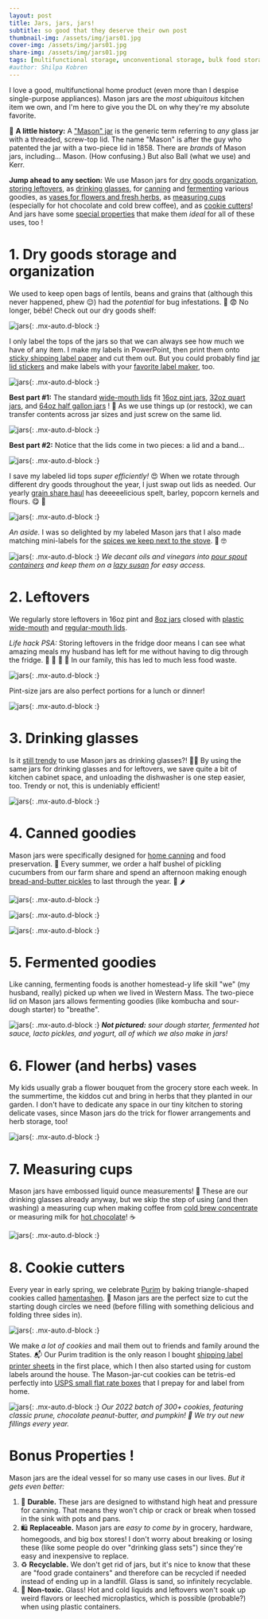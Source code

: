 ```yaml
---
layout: post
title: Jars, jars, jars! 
subtitle: so good that they deserve their own post
thumbnail-img: /assets/img/jars01.jpg
cover-img: /assets/img/jars01.jpg
share-img: /assets/img/jars01.jpg
tags: [multifunctional storage, unconventional storage, bulk food storage, jars, kitchen, pantry, glasses, cookie cutters, leftovers]
#author: Shilpa Kobren
---
```


I love a good, multifunctional home product (even more than I despise single-purpose appliances). Mason jars are the *most ubiquitous*
kitchen item we own, and I'm here to give you the DL on why they're my absolute favorite. 

:scroll: **A little history:** A ["Mason" jar](https://en.wikipedia.org/wiki/Mason_jar) is the generic term referring 
to *any* glass jar with a threaded, screw-top lid.
The name "Mason" is after the guy who patented the jar with a two-piece lid in 1858. 
There are *brands* of Mason jars, including... Mason. (How confusing.) But also Ball (what we use) and Kerr.

**Jump ahead to any section:** We use Mason jars for
[dry goods organization](#1-dry-goods-storage-and-organization), 
[storing leftovers](#2-leftovers), 
as [drinking glasses](#3-drinking-glasses), 
for [canning](#4-canned-goodies) and [fermenting](#5-fermented-goodies) various goodies, 
as [vases for flowers and fresh herbs](#6-flower-and-herbs-vases), 
as [measuring cups](#7-measuring-cups) (especially for hot chocolate and cold brew coffee), and as 
[cookie cutters](#8-cookie-cutters)! And jars have some [special properties](#bonus-properties-) that make 
them *ideal* for all of these uses, too !

# 1. Dry goods storage and organization

We used to keep open bags of lentils, beans and grains that (although this never happened, phew :relieved:) had the *potential*
for bug infestations. :ant: :fearful: No longer, bébé! Check out our dry goods shelf:

![jars](../assets/img/jars02.jpg){: .mx-auto.d-block :}

I only label the tops of the jars so that we can always see how much we have of any item. 
I make my labels in PowerPoint, then print them onto [sticky shipping label
paper](https://www.amazon.com/gp/product/B089XVPXL9) and cut them out. But you could probably find 
[jar lid stickers](https://www.amazon.com/Stickers-Different-Designs-Sticker-Canning/dp/B0BFSF9B2Z/?th=1)
and make labels with your [favorite label maker](https://www.amazon.com/gp/product/B07HB8LNSY/), too.

![jars](../assets/img/jars03.jpg){: .mx-auto.d-block :}

**Best part #1:** The standard [wide-mouth lids](https://www.target.com/p/ball-12pk-wide-mouth-mason-jar-lids-without-bands/-/A-76431389) fit 
[16oz pint jars](https://www.target.com/p/ball-16oz-12pk-glass-wide-mouth-mason-jar-with-lid-and-band/-/A-50624128), 
[32oz quart jars](https://www.target.com/p/ball-32oz-12pk-glass-wide-mouth-mason-jar-with-lid-and-band/-/A-49139680), and 
[64oz half gallon jars](https://www.target.com/p/ball-64oz-6pk-glass-wide-mouth-mason-jar-with-lid-and-band/-/A-88271632) ! :exploding_head:
As we use things up (or restock), we can transfer contents across jar sizes and just screw on the same lid.

![jars](../assets/img/jars04.jpg){: .mx-auto.d-block :}

**Best part #2:** Notice that the lids come in two pieces: a lid and a band...

![jars](../assets/img/jars05.jpg){: .mx-auto.d-block :}

I save my labeled lid tops *super efficiently!* :heart_eyes: When we rotate through different dry goods throughout the year, 
I just swap out lids as needed. Our yearly [grain share haul](https://localgrain.org/) has deeeeelicious spelt, barley, popcorn kernels and flours. 
:yum: :ear_of_rice:

![jars](../assets/img/jars06.jpg){: .mx-auto.d-block :}

*An aside.* I was so delighted by my labeled Mason jars that I also made matching 
mini-labels for the [spices we keep next to the stove](https://www.amazon.com/gp/product/B00K8MK384). :star_struck: :nerd_face:

![jars](../assets/img/jars07.jpg){: .mx-auto.d-block :}
*We decant oils and vinegars into [pour spout containers](https://www.amazon.com/gp/product/B08SBF3SK8/) and 
keep them on a [lazy susan](https://www.amazon.com/gp/product/B0967Y7RLR/) for easy access.*

# 2. Leftovers

We regularly store leftovers in 16oz pint and 
[8oz jars](https://www.target.com/p/ball-8oz-12pk-glass-regular-mouth-mason-jar-with-lid-and-band/-/A-14898081)
closed with [plastic wide-mouth](https://www.amazon.com/WIDE-Mouth-Mason-Lids-Pack/dp/B0894RSTF8) and 
[regular-mouth lids](https://www.amazon.com/gp/product/B0894Q7W9N).

*Life hack PSA:* Storing leftovers in the fridge door means I can see what amazing meals my husband has left for me 
without having to dig through the fridge. :shallow_pan_of_food: :green_salad: :curry: :ramen: 
In our family, this has led to much less food waste.

![jars](../assets/img/jars08.jpg){: .mx-auto.d-block :}

Pint-size jars are also perfect portions for a lunch or dinner!

![jars](../assets/img/jars09.jpg){: .mx-auto.d-block :}

# 3. Drinking glasses

Is it [still trendy](https://food52.com/blog/25106-its-time-to-say-goodbye-to-mason-jars) to use 
Mason jars as drinking glasses?! :woman_shrugging:
By using the same jars for drinking glasses and for leftovers, we save quite a bit of kitchen cabinet space,
and unloading the dishwasher is one step easier, too. Trendy or not, this is undeniably efficient!

![jars](../assets/img/jars22.jpg){: .mx-auto.d-block :}

# 4. Canned goodies

Mason jars were specifically designed for [home canning](https://www.amazon.com/gp/product/B0000DDVMH) and food preservation. :canned_food:
Every summer, we order a half bushel 
of pickling cucumbers from our farm share and spend an afternoon making enough 
[bread-and-butter pickles](https://www.billyparisi.com/bread-and-butter-pickle-recipe/) to last 
through the year. :cucumber: :hot_pepper:

![jars](../assets/img/jars19.jpg){: .mx-auto.d-block :}

![jars](../assets/img/jars24.jpg){: .mx-auto.d-block :}

![jars](../assets/img/jars23.jpg){: .mx-auto.d-block :}

# 5. Fermented goodies

Like canning, fermenting foods is another homestead-y life skill "we" (my husband, really) picked up when we lived in Western Mass. The two-piece
lid on Mason jars allows fermenting goodies (like kombucha and sour-dough starter) to "breathe". 

![jars](../assets/img/jars25.jpg){: .mx-auto.d-block :}
***Not pictured:** sour dough starter, fermented hot sauce, lacto pickles, and yogurt, all of which we also make in jars!*

# 6. Flower (and herbs) vases

My kids usually grab a flower bouquet from the grocery store each week. In the summertime, the kiddos cut and bring in herbs 
that they planted in our garden. 
I don't have to dedicate any space in our tiny kitchen to storing delicate vases, since Mason jars do the trick for
flower arrangements and herb storage, too! 

![jars](../assets/img/jars26.jpg){: .mx-auto.d-block :}

# 7. Measuring cups

Mason jars have embossed liquid ounce measurements! :straight_ruler: 
These are our drinking glasses already anyway, but we skip the step
of using (and then washing) a measuring cup when making coffee from 
[cold brew concentrate](https://www.oxo.com/shop/coffee-beverage/coffee-tea/coffee-makers-grinders/cold-brew-coffee-maker.html) 
or measuring milk for 
[hot chocolate](https://shop.equalexchange.coop/collections/cocoa)! :coffee:

![jars](../assets/img/jars21.jpg){: .mx-auto.d-block :}

# 8. Cookie cutters

Every year in early spring, we celebrate [Purim](https://en.wikipedia.org/wiki/Mishloach_manot) by baking 
triangle-shaped cookies called [hamentashen](https://lilmisscakes.com/2015/pumpkin-chai-hamantaschen). :cookie:
Mason jars
are the perfect size to cut the starting dough circles we need (before filling with something delicious and folding three sides in).

![jars](../assets/img/jars27.jpg){: .mx-auto.d-block :}

We make *a lot of cookies* and mail them out to friends and family around the States. :mailbox_with_mail: 
Our Purim tradition is the only reason I bought [shipping label printer sheets](https://www.amazon.com/gp/product/B089XVPXL9) in the first place, which I then
also started using for custom labels around the house.
The Mason-jar-cut cookies can be tetris-ed perfectly into [USPS small flat rate boxes](https://store.usps.com/store/product/priority-mail-flat-rate-small-box-P_SMALL_FRB) that I prepay for and label from home. 

![jars](../assets/img/jars17.jpg){: .mx-auto.d-block :}
*Our 2022 batch of 300+ cookies, featuring classic prune, chocolate peanut-butter, and pumpkin! :jack_o_lantern: We try out new fillings every year.*

# Bonus Properties !

Mason jars are the ideal vessel for so many use cases in our lives. *But it gets even better:*

1. :muscle: **Durable.** These jars are designed to withstand high heat and pressure for canning. That means they won't chip or crack or break when 
tossed in the sink with pots and pans.
2. :shopping: **Replaceable.** Mason jars are *easy to come by* in grocery, hardware, homegoods, and big box stores! I don't worry
   about breaking or losing these (like some people do over "drinking glass sets") since they're easy and inexpensive to replace. 
3. :recycle: **Recyclable.** We don't get rid of jars, but it's nice to know that these are "food grade containers" and therefore 
   can be recycled if needed instead of ending up in a landfill. 
   Glass is sand, so infinitely recyclable. 
4. :seedling: **Non-toxic.** Glass! Hot and cold liquids and leftovers won't soak up weird flavors or leeched microplastics, which is possible (probable?)
    when using plastic containers. 
   
